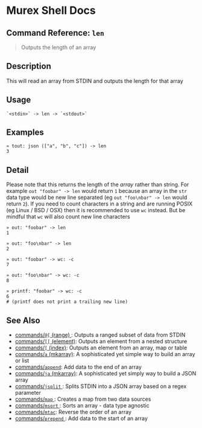 # Murex Shell Docs

## Command Reference: `len`

> Outputs the length of an array

## Description

This will read an array from STDIN and outputs the length for that array

## Usage

    `<stdin>` -> len -> `<stdout>`

## Examples

    » tout: json (["a", "b", "c"]) -> len
    3

## Detail

Please note that this returns the length of the _array_ rather than string.
For example `out "foobar" -> len` would return `1` because an array in the
`str` data type would be new line separated (eg `out "foo\nbar" -> len`
would return `2`). If you need to count characters in a string and are
running POSIX (eg Linux / BSD / OSX) then it is recommended to use `wc`
instead. But be mindful that `wc` will also count new line characters

    » out: "foobar" -> len
    1

    » out: "foo\nbar" -> len
    2

    » out: "foobar" -> wc: -c
    7

    » out: "foo\nbar" -> wc: -c
    8

    » printf: "foobar" -> wc: -c
    6
    # (printf does not print a trailing new line)

## See Also

- [commands/`@[` (range) ](./range.md):
  Outputs a ranged subset of data from STDIN
- [commands/`[[` (element)](./element.md):
  Outputs an element from a nested structure
- [commands/`[` (index)](./index.md):
  Outputs an element from an array, map or table
- [commands/`a` (mkarray)](./a.md):
  A sophisticated yet simple way to build an array or list
- [commands/`append`](./append.md):
  Add data to the end of an array
- [commands/`ja` (mkarray)](./ja.md):
  A sophisticated yet simply way to build a JSON array
- [commands/`jsplit` ](./jsplit.md):
  Splits STDIN into a JSON array based on a regex parameter
- [commands/`map` ](./map.md):
  Creates a map from two data sources
- [commands/`msort` ](./msort.md):
  Sorts an array - data type agnostic
- [commands/`mtac`](./mtac.md):
  Reverse the order of an array
- [commands/`prepend` ](./prepend.md):
  Add data to the start of an array
